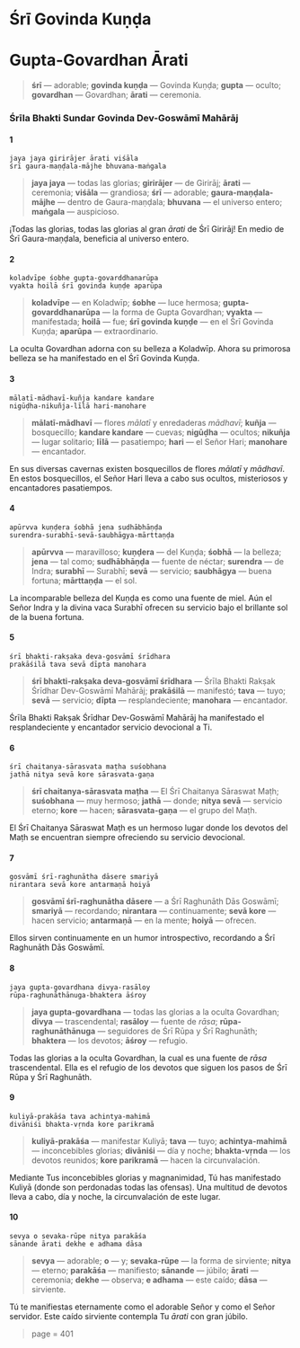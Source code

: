 # Śrī Govinda Kuṇḍa
# Gupta-Govardhan Ārati

> **śrī** — adorable; **govinda kuṇḍa** — Govinda Kuṇḍa; **gupta** — oculto; **govardhan** — Govardhan; **ārati** — ceremonia.

### Śrīla Bhakti Sundar Govinda Dev-Goswāmī Mahārāj

#### 1

    jaya jaya girirājer ārati viśāla
    śrī gaura-maṇḍala-mājhe bhuvana-maṅgala

> **jaya jaya** — todas las glorias; **girirājer** — de Girirāj; **ārati** — ceremonia; **viśāla** — grandiosa; **śrī** — adorable; **gaura-maṇḍala-mājhe** — dentro de Gaura-maṇḍala; **bhuvana** — el universo entero; **maṅgala** — auspicioso.

¡Todas las glorias, todas las glorias al gran *ārati* de Śrī Girirāj! En medio de Śrī Gaura-maṇḍala, beneficia al universo entero.

#### 2

    koladvīpe śobhe gupta-govarddhanarūpa
    vyakta hoilā śrī govinda kuṇḍe aparūpa

> **koladvīpe** — en Koladwīp; **śobhe** — luce hermosa; **gupta-govarddhanarūpa** — la forma de Gupta Govardhan; **vyakta** — manifestada; **hoilā** — fue; **śrī govinda kuṇḍe** — en el Śrī Govinda Kuṇḍa; **aparūpa** — extraordinario.

La oculta Govardhan adorna con su belleza a Koladwīp. Ahora su primorosa belleza se ha manifestado en el Śrī Govinda Kuṇḍa.

#### 3

    mālatī-mādhavī-kuñja kandare kandare
    nigūḍha-nikuñja-līlā hari-manohare

> **mālatī-mādhavī** — flores *mālatī* y enredaderas *mādhavī*; **kuñja** — bosquecillo; **kandare kandare** — cuevas; **nigūḍha** — ocultos; **nikuñja** — lugar solitario; **līlā** — pasatiempo; **hari** — el Señor Hari; **manohare** — encantador.

En sus diversas cavernas existen bosquecillos de flores *mālatī* y *mādhavī*. En estos bosquecillos, el Señor Hari lleva a cabo sus ocultos, misteriosos y encantadores pasatiempos.

#### 4

    apūrvva kuṇḍera śobhā jena sudhābhāṇḍa
    surendra-surabhī-sevā-saubhāgya-mārttaṇḍa

> **apūrvva** — maravilloso; **kuṇḍera** — del Kuṇḍa; **śobhā** — la belleza; **jena** — tal como; **sudhābhāṇḍa** — fuente de néctar; **surendra** — de Indra; **surabhī** — Surabhī; **sevā** — servicio; **saubhāgya** — buena fortuna; **mārttaṇḍa** — el sol.

La incomparable belleza del Kuṇḍa es como una fuente de miel. Aún el Señor Indra y la divina vaca Surabhī ofrecen su servicio bajo el brillante sol de la buena fortuna.

#### 5

    śrī bhakti-rakṣaka deva-gosvāmī śrīdhara
    prakāśilā tava sevā dīpta manohara

> **śrī bhakti-rakṣaka deva-gosvāmī śrīdhara** — Śrīla Bhakti Rakṣak Śrīdhar Dev-Goswāmī Mahārāj; **prakāśilā** — manifestó; **tava** — tuyo; **sevā** — servicio; **dīpta** — resplandeciente; **manohara** — encantador.

Śrīla Bhakti Rakṣak Śrīdhar Dev-Goswāmī Mahārāj ha manifestado el resplandeciente y encantador servicio devocional a Ti.

#### 6

    śrī chaitanya-sārasvata maṭha suśobhana
    jathā nitya sevā kore sārasvata-gaṇa

> **śrī chaitanya-sārasvata maṭha** — El Śrī Chaitanya Sāraswat Maṭh; **suśobhana** — muy hermoso; **jathā** — donde; **nitya sevā** — servicio eterno; **kore** — hacen; **sārasvata-gaṇa** — el grupo del Maṭh.

El Śrī Chaitanya Sāraswat Maṭh es un hermoso lugar donde los devotos del Maṭh se encuentran siempre ofreciendo su servicio devocional.

#### 7

    gosvāmī śrī-raghunātha dāsere smariyā
    nirantara sevā kore antarmaṇā hoiyā

> **gosvāmī śrī-raghunātha dāsere** — a Śrī Raghunāth Dās Goswāmī; **smariyā** — recordando; **nirantara** — continuamente; **sevā kore** — hacen servicio; **antarmaṇā** — en la mente; **hoiyā** — ofrecen.

Ellos sirven continuamente en un humor introspectivo, recordando a Śrī Raghunāth Dās Goswāmī.

#### 8

    jaya gupta-govardhana divya-rasāloy
    rūpa-raghunāthānuga-bhaktera āśroy

> **jaya gupta-govardhana** — todas las glorias a la oculta Govardhan; **divya** — trascendental; **rasāloy** — fuente de *rāsa*; **rūpa-raghunāthānuga** — seguidores de Śrī Rūpa y Śrī Raghunāth; **bhaktera** — los devotos; **āśroy** — refugio.

Todas las glorias a la oculta Govardhan, la cual es una fuente de *rāsa* trascendental. Ella es el refugio de los devotos que siguen los pasos de Śrī Rūpa y Śrī Raghunāth.

#### 9

    kuliyā-prakāśa tava achintya-mahimā
    divāniśi bhakta-vṛnda kore parikramā

> **kuliyā-prakāśa** — manifestar Kuliyā; **tava** — tuyo; **achintya-mahimā** — inconcebibles glorias; **divāniśi** — día y noche; **bhakta-vṛnda** — los devotos reunidos; **kore parikramā** — hacen la circunvalación.

Mediante Tus inconcebibles glorias y magnanimidad, Tú has manifestado Kuliyā (donde son perdonadas todas las ofensas). Una multitud de devotos lleva a cabo, día y noche, la circunvalación de este lugar.

#### 10

    sevya o sevaka-rūpe nitya parakāśa
    sānande ārati dekhe e adhama dāsa

> **sevya** — adorable; **o** — y; **sevaka-rūpe** — la forma de sirviente; **nitya** — eterno; **parakāśa** — manifiesto; **sānande** — júbilo; **ārati** — ceremonia; **dekhe** — observa; **e adhama** — este caído; **dāsa** — sirviente.

Tú te manifiestas eternamente como el adorable Señor y como el Señor servidor. Este caído sirviente contempla Tu *ārati* con gran júbilo.


> page = 401
